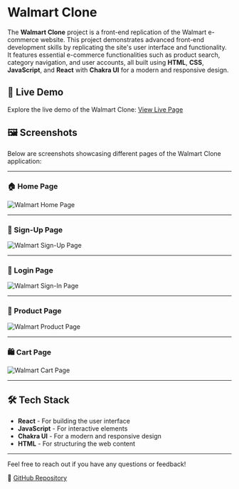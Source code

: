 # Walmart Clone

The **Walmart Clone** project is a front-end replication of the Walmart e-commerce website. This project demonstrates advanced front-end development skills by replicating the site's user interface and functionality. It features essential e-commerce functionalities such as product search, category navigation, and user accounts, all built using **HTML**, **CSS**, **JavaScript**, and **React** with **Chakra UI** for a modern and responsive design.

## 🚀 Live Demo
Explore the live demo of the Walmart Clone: [View Live Page](https://walmartclonedotcom.netlify.app/)

## 🖼️ Screenshots
Below are screenshots showcasing different pages of the Walmart Clone application:

---

### 🏠 Home Page
![Walmart Home Page](https://github.com/Altamashhhhhh/Altamashhhhhh.github.io/blob/main/WALMART-HOME.png?raw=true)

---

### 📝 Sign-Up Page
![Walmart Sign-Up Page](https://github.com/Altamashhhhhh/Altamashhhhhh.github.io/blob/main/walmart-signup.png?raw=true)

---

### 🔐 Login Page
![Walmart Sign-In Page](https://github.com/Altamashhhhhh/Altamashhhhhh.github.io/blob/main/walmart-signin.png?raw=true)

---

### 🛒 Product Page
![Walmart Product Page](https://github.com/Altamashhhhhh/Altamashhhhhh.github.io/blob/main/walmart-product.png?raw=true)

---

### 🛍️ Cart Page
![Walmart Cart Page](https://github.com/Altamashhhhhh/Altamashhhhhh.github.io/blob/main/walmart-cart.png?raw=true)

---

## 🛠️ Tech Stack
- **React** - For building the user interface
- **JavaScript** - For interactive elements
- **Chakra UI** - For a modern and responsive design
- **HTML** - For structuring the web content

---

Feel free to reach out if you have any questions or feedback!

🔗 [GitHub Repository](https://github.com/Altamashhhhhh)
